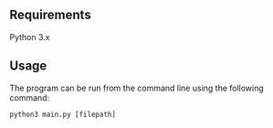 ## Requirements
Python 3.x


## Usage
The program can be run from the command line using the following command:

```
python3 main.py [filepath]
```